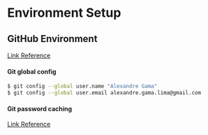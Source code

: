 # Environment Setup

## GitHub Environment

[Link Reference](https://help.github.com/articles/generating-a-new-ssh-key-and-adding-it-to-the-ssh-agent/)

#### Git global config

```bash
$ git config --global user.name "Alexandre Gama"
$ git config --global user.email alexandre.gama.lima@gmail.com
```

#### Git password caching

[Link Reference](https://help.github.com/articles/caching-your-github-password-in-git/)
